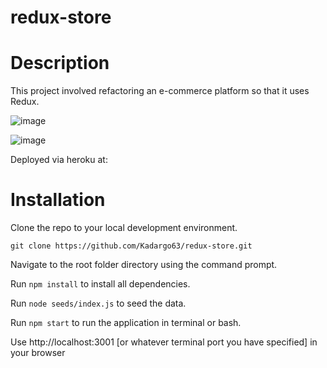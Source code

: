 # redux-store
 
# Description
This project involved refactoring an e-commerce platform so that it uses Redux.
  
 ![image](https://user-images.githubusercontent.com/88639772/152074742-58d903f5-2e02-4044-888a-cbaf263c140b.png)
  
 ![image](https://user-images.githubusercontent.com/88639772/152074901-e0946745-b3b9-4fd6-8f5c-1126d587b2f4.png)
  
 Deployed via heroku at: 

      
  # Installation
   Clone the repo to your local development environment. 
  
  `git clone https://github.com/Kadargo63/redux-store.git` 
  
  Navigate to the root folder directory using the command prompt.
  
  Run `npm install` to install all dependencies.
  
  Run `node seeds/index.js` to seed the data.
  
  Run `npm start` to run the application in terminal or bash.
  
  Use http://localhost:3001 [or whatever terminal port you have specified] in your browser
